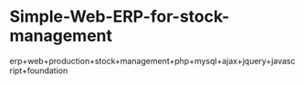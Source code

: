 Simple-Web-ERP-for-stock-management
===================================

erp+web+production+stock+management+php+mysql+ajax+jquery+javascript+foundation
